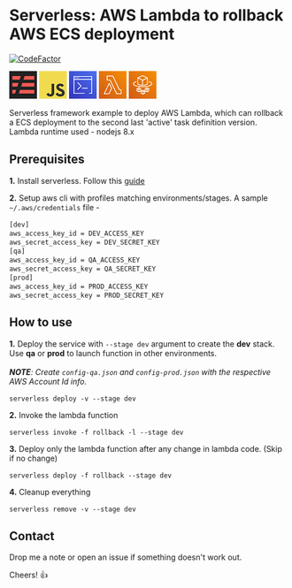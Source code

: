 # Serverless: AWS Lambda to rollback AWS ECS deployment
[![CodeFactor](https://www.codefactor.io/repository/github/abiydv/serverless-aws-lambda-ecs-rollback/badge)](https://www.codefactor.io/repository/github/abiydv/serverless-aws-lambda-ecs-rollback)

![servrless](https://github.com/abiydv/ref-docs/blob/master/images/logos/serverless_small.png)
![js](https://github.com/abiydv/ref-docs/blob/master/images/logos/javascript_small.png)
![cli](https://github.com/abiydv/ref-docs/blob/master/images/logos/aws-cli_small.png)
![aws-lambda](https://github.com/abiydv/ref-docs/blob/master/images/logos/aws-lambda_small.png)
![aws-ecs](https://github.com/abiydv/ref-docs/blob/master/images/logos/aws-ecs-fargate_small.png)  

Serverless framework example to deploy AWS Lambda, which can rollback a ECS deployment to the second last 'active' task definition version. Lambda runtime used - nodejs 8.x

## Prerequisites
   **1.** Install serverless. Follow this [guide](https://serverless.com/framework/docs/providers/aws/guide/installation/)
   
   **2.** Setup aws cli with profiles matching environments/stages. A sample `~/.aws/credentials` file - 
   
   ```
   [dev]
   aws_access_key_id = DEV_ACCESS_KEY
   aws_secret_access_key = DEV_SECRET_KEY
   [qa]
   aws_access_key_id = QA_ACCESS_KEY
   aws_secret_access_key = QA_SECRET_KEY
   [prod]
   aws_access_key_id = PROD_ACCESS_KEY
   aws_secret_access_key = PROD_SECRET_KEY
   ```

## How to use

  **1.** Deploy the service with `--stage dev` argument to create the **dev** stack. Use **qa** or **prod** to launch function in other environments. <br><br>
  ***NOTE**: Create `config-qa.json` and `config-prod.json` with the respective AWS Account Id info.*

  ```
  serverless deploy -v --stage dev
  ```

  **2.** Invoke the lambda function
  ```
  serverless invoke -f rollback -l --stage dev
  ```

  **3.** Deploy only the lambda function after any change in lambda code. (Skip if no change)
  ```
  serverless deploy -f rollback --stage dev
  ```

  **4.** Cleanup everything
  ```
  serverless remove -v --stage dev
  ```

## Contact

Drop me a note or open an issue if something doesn't work out.

Cheers! :thumbsup:
